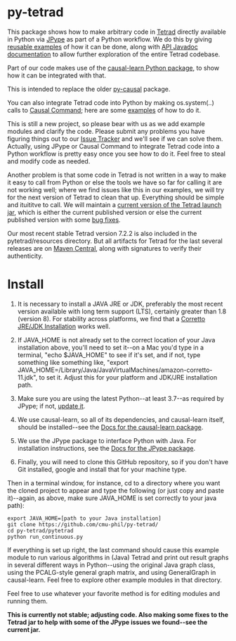 # py-tetrad

This package shows how to make arbitrary code in [Tetrad](https://github.com/cmu-phil/tetrad) directly available in Python via [JPype](https://github.com/jpype-project/jpype) as part of a Python workflow. We do this by giving [reusable examples](https://github.com/cmu-phil/py-tetrad/tree/main/pytetrad) of how it can be done, along with [API Javadoc documentation](https://www.phil.cmu.edu/tetrad-javadocs/7.2.2/lib/) to allow further exploration of the entire Tetrad codebase.

Part of our code makes use of the [causal-learn Python package](https://github.com/py-why/causal-learn), to show how it can be integrated with that.
 
This is intended to replace the older [py-causal](https://github.com/bd2kccd/py-causal) package.

You can also integrate Tetrad code into Python by making os.system(..) calls to [Causal Command](https://github.com/bd2kccd/causal-cmd); here are some [examples](https://github.com/cmu-phil/algocompy/blob/main/old/causalcmd/tetrad_cmd_algs.py) of how to do it.

This is still a new project, so please bear with us as we add example modules and clarify the code. Please submit any problems you have figuring things out to our [Issue Tracker](https://github.com/cmu-phil/py-tetrad/issues) and we'll see if we can solve them. Actually, using JPype or Causal Command to integrate Tetrad code into a Python workflow is pretty easy once you see how to do it. Feel free to steal and modify code as needed.

Another problem is that some code in Tetrad is not written in a way to make it easy to call from Python or else the tools we have so far for calling it are not working well; where we find issues like this in our examples, we will try for the next version of Tetrad to clean that up. Everything should be simple and ituititve to call. We will maintain a [current version of the Tetrad launch jar](https://github.com/cmu-phil/py-tetrad/tree/main/pytetrad/resources), which is either the current published version or else the current published version with some [bug fixes](https://github.com/cmu-phil/tetrad/wiki/Forthcoming-fixes).

Our most recent stable Tetrad version 7.2.2 is also included in the pytetrad/resources directory. But all artifacts for Tetrad for the last several releases are on [Maven Central](https://s01.oss.sonatype.org/content/repositories/releases/io/github/cmu-phil/), along with signatures to verify their authenticity.

# Install

1. It is necessary to install a JAVA JRE or JDK, preferably the most recent version available with long term support (LTS), certainly greater than 1.8 (version 8). For stability across platforms, we find that a [Corretto JRE/JDK Installation](https://aws.amazon.com/corretto/?filtered-posts.sort-by=item.additionalFields.createdDate&filtered-posts.sort-order=desc) works well. 


1. If JAVA_HOME is not already set to the correct location of your Java installation above, you'll need to set it--on a Mac you'd type in a terminal, "echo $JAVA_HOME" to see if it's set, and if not, type something like something like, "export JAVA_HOME=/Library/Java/JavaVirtualMachines/amazon-corretto-11.jdk", to set it. Adjust this for your platform and JDK/JRE installation path.

1. Make sure you are using the latest Python--at least 3.7--as required by JPype; if not, [update it](https://www.pythoncentral.io/how-to-update-python/). 

1. We use causal-learn, so all of its dependencies, and causal-learn itself, should be installed--see the [Docs for the causal-learn package](https://causal-learn.readthedocs.io/en/latest/).

1. We use the JPype package to interface Python with Java. For installation instructions, see the [Docs for the JPype package](https://jpype.readthedocs.io/en/latest/).

1. Finally, you will need to clone this GitHub repository, so if you don't have Git installed, google and install that for your machine type.

Then in a terminal window, for instance, cd to a directory where you want the cloned project to appear and type the following (or just copy and paste it)--again, as above, make sure JAVA_HOME is set correctly to your java path):
    
```   
export JAVA_HOME=[path to your Java installation]
git clone https://github.com/cmu-phil/py-tetrad/
cd py-tetrad/pytetrad
python run_continuous.py
```

If everything is set up right, the last command should cause this example module to run various algorithms in (Java) Tetrad and print out result graphs in several different ways in Python--using the original Java graph class, using the PCALG-style general graph matrix, and using GeneralGraph in causal-learn. Feel free to explore other example modules in that directory.

Feel free to use whatever your favorite method is for editing modules and running them.

**This is currently not stable; adjusting code. Also making some fixes to the Tetrad jar to help with some of the JPype issues we found--see the current jar.**
